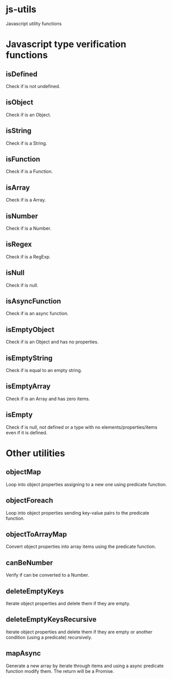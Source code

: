 # js-utils
Javascript utility functions


# Javascript type verification functions

## isDefined
Check if is not undefined.

## isObject
Check if is an Object.

## isString
Check if is a String.

## isFunction
Check if is a Function.

## isArray
Check if is a Array.

## isNumber
Check if is a Number.

## isRegex
Check if is a RegExp.

## isNull
Check if is null.

## isAsyncFunction
Check if is an async function.

## isEmptyObject
Check if is an Object and has no properties.

## isEmptyString
Check if is equal to an empty string.

## isEmptyArray
Check if is an Array and has zero items.

## isEmpty
Check if is null, not defined or a type with no elements/properties/items even if it is defined.


# Other utilities

## objectMap
Loop into object properties assigning to a new one using predicate function.

## objectForeach
Loop into object properties sending key-value pairs to the predicate function.

## objectToArrayMap
Convert object properties into array items using the predicate function.

## canBeNumber
Verify if can be converted to a Number.

## deleteEmptyKeys
Iterate object properties and delete them if they are empty.

## deleteEmptyKeysRecursive
Iterate object properties and delete them if they are empty or another condition (using a predicate) recursively.

## mapAsync
Generate a new array by iterate through items and using a async predicate function modify them. The return will be a Promise.
